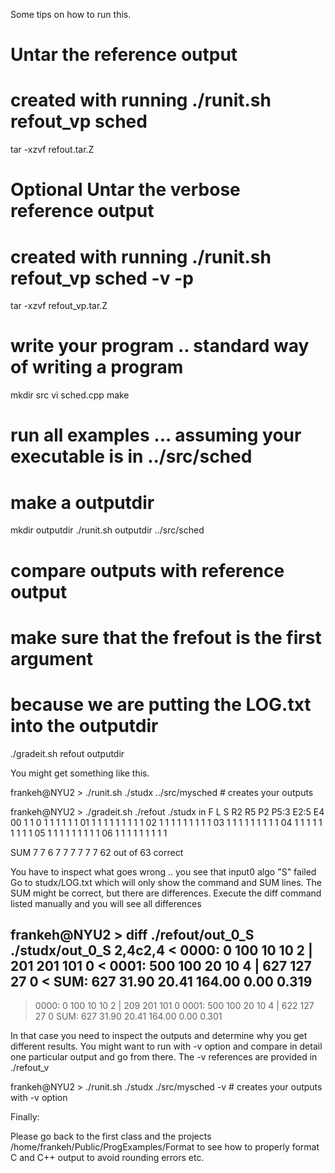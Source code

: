 Some tips on how to run this.

# Untar the reference output

# created with running ./runit.sh refout_vp sched

tar -xzvf refout.tar.Z

# Optional Untar the verbose reference output

# created with running ./runit.sh refout_vp sched -v -p

tar -xzvf refout_vp.tar.Z

# write your program .. standard way of writing a program
mkdir src
vi sched.cpp
make

# run all examples ... assuming your executable is in ../src/sched

# make a outputdir

mkdir outputdir
./runit.sh outputdir ../src/sched

# compare outputs with reference output

# make sure that the frefout is the first argument

# because we are putting the LOG.txt into the outputdir

./gradeit.sh refout outputdir

You might get something like this.

frankeh@NYU2 > ./runit.sh ./studx ../src/mysched     # creates your outputs

frankeh@NYU2 > ./gradeit.sh ./refout ./studx
in    F    L    S   R2   R5   P2   P5:3 E2:5 E4
00    1    1    0    1    1    1    1    1    1
01    1    1    1    1    1    1    1    1    1
02    1    1    1    1    1    1    1    1    1
03    1    1    1    1    1    1    1    1    1
04    1    1    1    1    1    1    1    1    1
05    1    1    1    1    1    1    1    1    1
06    1    1    1    1    1    1    1    1    1

SUM   7    7    6    7    7    7    7    7    7
62 out of 63 correct

You have to inspect what goes wrong .. you see that input0 algo "S" failed
Go to studx/LOG.txt which will only show the command and SUM lines.
The SUM might be correct, but there are differences. Execute the diff command
listed manually and you will see all differences

frankeh@NYU2 > diff ./refout/out_0_S ./studx/out_0_S
2,4c2,4
< 0000:    0  100   10   10 2 |   201   201   101     0
< 0001:  500  100   20   10 4 |   627   127    27     0
< SUM: 627 31.90 20.41 164.00 0.00 0.319
---
>
> 0000:    0  100   10   10 2 |   209   201   101     0
> 0001:  500  100   20   10 4 |   622   127    27     0
> SUM: 627 31.90 20.41 164.00 0.00 0.301

In that case you need to inspect the outputs and determine why you get
different results.
You might want to run with -v option and compare in detail one particular
output and go from there. The -v references are provided in ./refout_v

frankeh@NYU2 > ./runit.sh ./studx ./src/mysched -v  # creates your outputs with -v option

Finally:

Please go back to the first class and the projects /home/frankeh/Public/ProgExamples/Format
to see how to properly format C and C++ output to avoid rounding errors etc.
